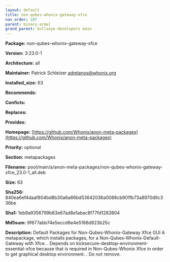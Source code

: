 ```yaml
---
layout: default
title: non-qubes-whonix-gateway-xfce
nav_order: 107
parent: binary-armel
grand_parent: bullseye-developers main
---
```


**Package:** non-qubes-whonix-gateway-xfce

**Version:** 3:23.0-1

**Architecture:**  all

**Maintainer:**  Patrick Schleizer <adrelanos@whonix.org>

**Installed_size:**  63

**Recommends:**  

**Conficts:**  

**Replaces:**  

**Provides:**  

**Homepage:**  [https://github.com/Whonix/anon-meta-packages](https://github.com/Whonix/anon-meta-packages)

**Priority:**  optional

**Section:** metapackages

**Filename:**  pool/main/a/anon-meta-packages/non-qubes-whonix-gateway-xfce_23.0-1_all.deb

**Size:**  63

**Sha256:**  840ea6ef4daaf804bd8b30a6a66bd53642036a0088cb901fb73a8970d9c336be

**Sha1:**  1eb9a9356799b83e67ad8e1abac8f77fd1283804

**Md5sum:**  9f677abb74e5eccd6e4e5188d923b25c

**Description:** Default Packages for Non-Qubes-Whonix-Gateway Xfce GUI
 A metapackage, which installs packages, for a
 Non-Qubes-Whonix-Default-Gateway with Xfce.
 .
 Depends on kicksecure-desktop-environment-essential-xfce because that is
 required in Non-Qubes-Whonix Xfce in order to get graphical desktop
 environment.
 .
 Do not remove.


